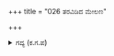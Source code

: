 +++
title = "026 ತರವಿಡಿದ ಮೇಲಣ"

+++

<details><summary>ಗದ್ಯ (ಕ.ಗ.ಪ) </summary>

26. ಸೂರ್ಯಮಂಡಲದಿಂದ ತೊಡಗಿ ಬ್ರಹ್ಮಾಂಡ ವಿಸ್ತಾರದವರೆಗೆ ಜಗತ್ತಿನ ಸೃಷ್ಟಿಯಿದೆ. ವಾಯುವಿನ ಆಧಾರದಿಂದ, ಮಂಗಳಕರವಾಗಿರುವ ಈ ಲೋಕ ದೇವತೆಗಳ ಮಹಿಮೆಯಿಂದ ಕೂಡಿದೆ, ಅದನ್ನು ಹೇಳಲು ಸಾಧ್ಯವಿಲ್ಲ ಎಂದನು.
</details>
